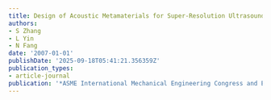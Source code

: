 ```yaml
---
title: Design of Acoustic Metamaterials for Super-Resolution Ultrasound Imaging
authors:
- S Zhang
- L Yin
- N Fang
date: '2007-01-01'
publishDate: '2025-09-18T05:41:21.356359Z'
publication_types:
- article-journal
publication: '*ASME International Mechanical Engineering Congress and Exposition 43041 …*'
---
```

